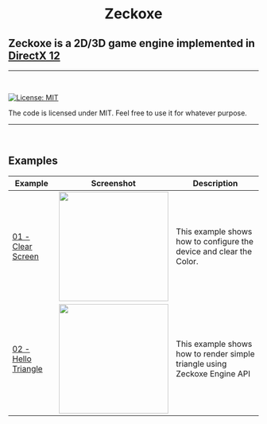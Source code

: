 
<h1 align="center">
  Zeckoxe
  <br>
  
  ## Zeckoxe is a 2D/3D game engine implemented in [DirectX 12](https://docs.microsoft.com/en-us/windows/desktop/direct3d12/directx-12-programming-guide)
  
</h1>

<hr>


<br>

[![License: MIT](https://img.shields.io/badge/License-MIT-yellow.svg)](https://github.com/IZNITE/IZNITE-Engine/blob/master/LICENSE)

The code is licensed under MIT. Feel free to use it for whatever purpose.

<hr>
<br>



## Examples



| Example   | Screenshot  | Description          |
|---------------|-------------|----------------------|
| [01 - Clear Screen](https://github.com/IZNITE/Zeckoxe/tree/master/Src/02-Triangle.PNG) | <img src="https://github.com/FaberSan/Zeckoxe/blob/master/Screenshots/01-ClearScreen.PNG" width=220> | This example shows how to configure the device and clear the Color. |
| [02 - Hello Triangle](https://github.com/IZNITE/Zeckoxe/tree/master/Src/02-Triangle) |  <img src="https://github.com/FaberSan/Zeckoxe/blob/master/Screenshots/02-Triangle.PNG" width=220> | This example shows how to render simple triangle using Zeckoxe Engine API |
